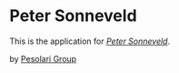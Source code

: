 # Peter Sonneveld

This is the application for [*Peter Sonneveld*](http://www.petersonneveld.com).

by [Pesolari Group](http://www.pesolari.com)
